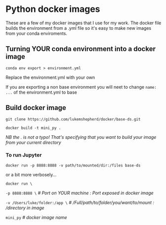 # Python docker images

These are a few of my docker images that I use for my work. The docker file builds the environment from a .yml file so it's easy to make new images from your conda enviroments.

## Turning YOUR conda environment into a docker image

`conda env export > environment.yml`

Replace the environment.yml with your own

If you are exporting a non base environment you will neet to change `name: ...` of the environment.yml to base

## Build docker image

`git clone https://github.com/lukemshepherd/docker/base-ds.git`

`docker build -t mini_py .`

*NB the . is not a typo! That's specifying that you want to build your image from your current directory* 

### To run Jupyter

`docker run -p 8888:8888 -v path/to/mounted/dir:/files base-ds`

or a bit more verbosely...

`docker run \`

`-p 8888:8888 \` *# Port on YOUR machine : Port exposed in docker image*
     
`-v /Users/luke/folder:/app \` *# /Full/path/to/folder/you/want/to/mount : /directory in image*
      
`mini_py` *# docker image name*

